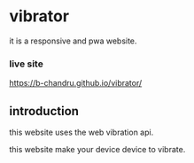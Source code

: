 # vibrator

it is a responsive and pwa website.

### live site

https://b-chandru.github.io/vibrator/

## introduction

this website uses the web vibration api.

this website make your device device to vibrate.

